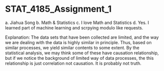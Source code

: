 # STAT_4185_Assignment_1
a. Jiahua Song
b. Math & Statistics
c. I love Math and Statistics
d. Yes. I learned part of machine learning and scrpying modulo like requests.

Explanation: The data sets that have been collected are limited, and the way we are dealing with the data is highly similar in principle. Thus, based on similar processes, we yield similar contents to some extent. By the statistical analysis, we may think some of these have causation relationship, but if we notice the background of limited way of data processes, the this relationship is just correlation not causation. It is probably not truth.